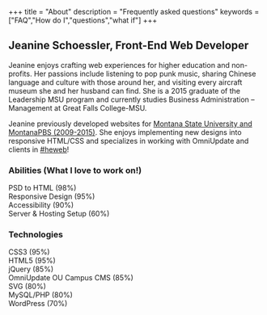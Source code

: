 +++
title = "About"
description = "Frequently asked questions"
keywords = ["FAQ","How do I","questions","what if"]
+++

Jeanine Schoessler, Front-End Web Developer
-----------

Jeanine enjoys crafting web experiences for higher education and non-profits. Her passions include listening to pop punk music, sharing Chinese language and culture with those around her, and visiting every aircraft museum she and her husband can find. She is a 2015 graduate of the Leadership MSU program and currently studies Business Administration – Management at Great Falls College-MSU.

Jeanine previously developed websites for [Montana State University and MontanaPBS (2009-2015)](https://www.linkedin.com/in/satinflame). She enjoys implementing new designs into responsive HTML/CSS and specializes in working with OmniUpdate and clients in [#heweb](https://twitter.com/search?q=%23heweb)!

<h3>Abilities (What I love to work on!)</h3>
<div class="progress progress-danger">
<div class="bar" style="width: 98%;">PSD to HTML <span class="sr-only">(98%)</span></div>
</div>
<div class="progress progress-danger">
<div class="bar" style="width: 95%;">Responsive Design <span class="sr-only">(95%)</span></div>
</div>
<div class="progress progress-danger">
<div class="bar" style="width: 90%;">Accessibility <span class="sr-only">(90%)</span></div>
</div>
<div class="progress progress-danger">
<div class="bar" style="width: 60%;">Server &amp; Hosting Setup <span class="sr-only">(60%)</span></div>
</div>
<h3>Technologies</h3>
<div class="progress progress-danger">
<div class="bar" style="width: 95%;">CSS3 <span class="sr-only">(95%)</span></div>
</div>
<div class="progress progress-danger">
<div class="bar" style="width: 95%;">HTML5 <span class="sr-only">(95%)</span></div>
</div>
<div class="progress progress-danger">
<div class="bar" style="width: 85%;">jQuery <span class="sr-only">(85%)</span></div>
</div>
<div class="progress progress-danger">
<div class="bar" style="width: 85%;">OmniUpdate OU Campus CMS <span class="sr-only">(85%)</span></div>
</div>
<div class="progress progress-danger">
<div class="bar" style="width: 80%;">SVG <span class="sr-only">(80%)</span></div>
</div>
<div class="progress progress-danger">
<div class="bar" style="width: 80%;">MySQL/PHP <span class="sr-only">(80%)</span></div>
</div>
<div class="progress progress-success">
<div class="bar" style="width: 70%;">WordPress <span class="sr-only">(70%)</span></div>
</div>